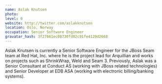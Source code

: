 ```yaml
---
name: Aslak Knutsen
photo:
level: 0
website: http://twitter.com/aslakknutsen
location: Oslo, Norway
occupation: Senior Software Engineer
gravatar_hash: 3f27861ec08730fd02c91fe4129d2668
---
```

Aslak Knutsen is currently a Senior Software Engineer for the JBoss Seam team at
Red Hat, Inc. where he is the project lead for Arquillian and works on projects
such as ShrinkWrap, Weld and Seam 3. Previously, Aslak was a Senior Consultant
at Conduct AS (working with JBoss related technologies) and Senior Developer at
EDB ASA (working with electronic billing/banking systems).
